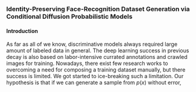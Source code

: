 ### Identity-Preserving Face-Recognition Dataset Generation via Conditional Diffusion Probabilistic Models

#### Introduction
As far as all of we know, discriminative models always required large amount of labeled data in general. The deep learning success in previous decay is also based on labor-intensive currated annotations and crawled images for training. Nowadays, there exist few research works to overcoming a need for composing a training dataset manually, but there success is limited. We got started to ice-breaking such a limitation. Our hypothesis is that if we can generate a sample from $p(x)$ without error, 
